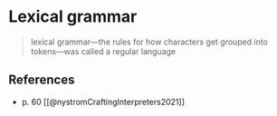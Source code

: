---
---

# Lexical grammar

> lexical grammar—the rules for how characters get grouped into tokens—was called a regular language


## References

- p. 60 [[@nystromCraftingInterpreters2021]]